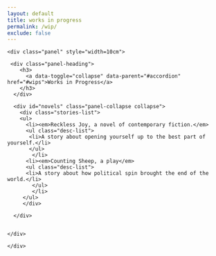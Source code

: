 ```yaml
---
layout: default
title: works in progress
permalink: /wip/
exclude: false
---
```

<div class="container">
 
  <div class="panel-group" id="accordion">
  
    <div class="panel" style="width=10cm">
    
     <div class="panel-heading">
        <h3>
          <a data-toggle="collapse" data-parent="#accordion" href="#wips">Works in Progress</a>
        </h3>
      </div>
      
      <div id="novels" class="panel-collapse collapse">
        <div class="stories-list">   
        <ul>
          <li><em>Reckless Joy, a novel of contemporary fiction.</em>
          <ul class="desc-list">
           <li>A story about opening yourself up to the best part of yourself.</li>
		   </ul>
			</li>
		  <li><em>Counting Sheep, a play</em>
          <ul class="desc-list">
          <li>A story about how political spin brought the end of the world.</li>
			</ul>
			</li>
         </ul>
         </div>
         
      </div>

      
    </div>
    
    </div>
</div>
